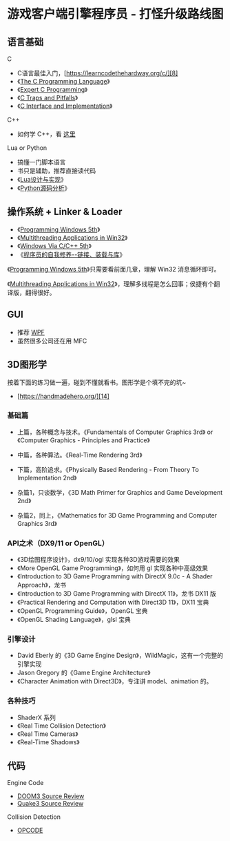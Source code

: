 # 游戏客户端引擎程序员 - 打怪升级路线图

## 语言基础

C

 * C语言最佳入门，[https://learncodethehardway.org/c/][8]
 * 《[The C Programming Language][3]》
 * 《[Expert C Programming][4]》
 * 《[C Traps and Pitfalls][5]》
 * 《[C Interface and Implementation][6]》

C++

 * 如何学 C++，看 [这里][7]

Lua or Python

 * 搞懂一门脚本语言
 * 书只是辅助，推荐直接读代码
 * 《[Lua设计与实现][2]》
 * 《[Python源码分析][1]》


## 操作系统 + Linker & Loader

 * 《[Programming Windows 5th][9]》
 * 《[Multithreading Applications in Win32][11]》
 * 《[Windows Via C/C++ 5th][10]》
 * 《[程序员的自我修养--链接、装载与库][12]》

《[Programming Windows 5th][9]》只需要看前面几章，理解 Win32 消息循环即可。

《[Multithreading Applications in Win32][11]》，理解多线程是怎么回事；侯捷有个翻译版，翻得很好。


## GUI

 * 推荐 [WPF][13]
 * 虽然很多公司还在用 MFC


## 3D图形学

按着下面的练习做一遍，碰到不懂就看书。图形学是个填不完的坑~

 * [https://handmadehero.org/][14]


### 基础篇

 * 上篇，各种概念与技术。《Fundamentals of Computer Graphics 3rd》 or 《Computer Graphics - Principles and Practice》
 * 中篇，各种算法。《Real-Time Rendering 3rd》
 * 下篇，高阶追求。《Physically Based Rendering - From Theory To Implementation 2nd》


 * 杂篇1，只谈数学，《3D Math Primer for Graphics and Game Development 2nd》
 * 杂篇2，同上，《Mathematics for 3D Game Programming and Computer Graphics 3rd》


### API之术（DX9/11 or OpenGL）

 * 《3D绘图程序设计》，dx9/10/ogl 实现各种3D游戏需要的效果
 * 《More OpenGL Game Programming》，如何用 gl 实现各种中高级效果
 * 《Introduction to 3D Game Programming with DirectX 9.0c - A Shader Approach》，龙书
 * 《Introduction to 3D Game Programming with DirectX 11》，龙书 DX11 版
 * 《Practical Rendering and Computation with Direct3D 11》，DX11 宝典
 * 《OpenGL Programming Guide》，OpenGL 宝典
 * 《OpenGL Shading Language》，glsl 宝典


### 引擎设计

 * David Eberly 的《3D Game Engine Design》，WildMagic，这有一个完整的引擎实现
 * Jason Gregory 的《Game Engine Architecture》
 * 《Character Animation with Direct3D》，专注讲 model、animation 的。


### 各种技巧

 * ShaderX 系列
 * 《Real Time Collision Detection》
 * 《Real Time Cameras》
 * 《Real-Time Shadows》


## 代码

Engine Code

 * [DOOM3 Source Review][16]
 * [Quake3 Source Review][17]

Collision Detection

 * [OPCODE][15]


[1]:https://book.douban.com/subject/3117898/
[2]:https://book.douban.com/subject/27108476/
[3]:https://www.amazon.com/Programming-Language-2nd-Brian-Kernighan/dp/0131103628/
[4]:https://www.amazon.com/Expert-Programming-Peter-van-Linden/dp/0131774298/
[5]:https://www.amazon.com/C-Traps-Pitfalls-Andrew-Koenig/dp/0201179288/
[6]:https://www.amazon.com/Interfaces-Implementations-Techniques-Creating-Reusable/dp/0201498413/
[7]:https://github.com/kasicass/blog/blob/master/cpp/2018_11_23_farewell_cpp.md
[8]:https://learncodethehardway.org/c/
[9]:https://www.amazon.com/Programming-Windows®-Fifth-Developer-Reference/dp/157231995X/
[10]:https://www.amazon.com/Windows-via-Jeffrey-M-Richter/dp/0735624240/
[11]:https://www.amazon.com/Jim-Beveridge-Multithreading-Applications-Win32/dp/B00N4IBAI6/
[12]:https://book.douban.com/subject/3652388/
[13]:https://en.wikipedia.org/wiki/Windows_Presentation_Foundation
[14]:https://handmadehero.org/
[15]:http://www.codercorner.com/Opcode.htm
[16]:http://fabiensanglard.net/doom3/index.php
[17]:http://fabiensanglard.net/quake3/index.php
